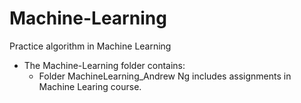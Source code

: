 # Machine-Learning
Practice algorithm in Machine Learning

- The Machine-Learning folder contains:
  + Folder MachineLearning_Andrew Ng includes assignments in Machine Learing course. 
